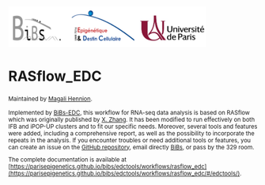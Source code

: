 <img src="images/banner.png" alt="drawing" width="400"/>


# RASflow_EDC

<small>Maintained by [Magali Hennion](mailto:magali.hennion@u-paris.fr). 

Implemented by [BiBs-EDC](https://parisepigenetics.github.io/bibs/), this workflow for RNA-seq data analysis is based on RASflow which was originally published by [X. Zhang](https://doi.org/10.1186/s12859-020-3433-x). It has been modified to run effectively on both IFB and iPOP-UP clusters and to fit our specific needs. Moreover, several tools and features were added, including a comprehensive report, as well as the possibility to incorporate the repeats in the analysis. If you encounter troubles or need additional tools or features, you can create an issue on the [GitHub repository](https://github.com/parisepigenetics/RASflow_EDC/issues), email directly [BiBs](mailto:bibsATparisepigenetics.com), or pass by the 329 room.

The complete documentation is available at [https://parisepigenetics.github.io/bibs/edctools/workflows/rasflow_edc](https://parisepigenetics.github.io/bibs/edctools/workflows/rasflow_edc/#/edctools/). 
